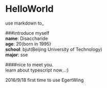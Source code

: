 # HelloWorld
use markdown to_

###introduce myself  
**name**: Disaccharide  
**age**: 20(born in 1995)  
**school**: bjut(Beijing University of Technology)  
**major**: sse  

####nice to meet you.  
learn about typescript now...:)

2016/9/18  first time to use EgertWing